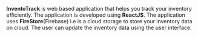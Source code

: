 **InventoTrack** is web based application that helps you track your inventory efficiently. The application is developed using **ReactJS**. The application uses **FireStore**(Firebase) i.e is a cloud storage to store your inventory data on cloud. The user can update the inventory data using the user interface.

